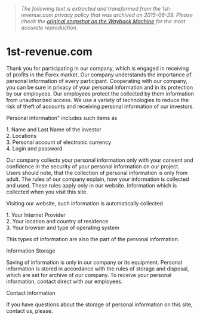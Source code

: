 > *The following text is extracted and transformed from the 1st-revenue.com privacy policy that was archived on 2015-06-29. Please check the [original snapshot on the Wayback Machine](https://web.archive.org/web/20150629173317id_/http%3A//1st-revenue.com/%3Fa%3Dcust%26page%3Dprivacy) for the most accurate reproduction.*

# 1st-revenue.com

Thank you for participating in our company, which is engaged in receiving of profits in the Forex market. Our company understands the importance of personal information of every participant. Cooperating with our company, you can be sure in privacy of your personal information and in its protection by our employees. Our employees protect the collected by them information from unauthorized access. We use a variety of technologies to reduce the risk of theft of accounts and receiving personal information of our investors.

Personal information" includes such items as

  
1\. Name and Last Name of the investor   
2\. Locations   
3\. Personal account of electronic currency   
4\. Login and password 

Our company collects your personal information only with your consent and confidence in the security of your personal information on our project. Users should note, that the collection of personal information is only from adult. The rules of our company explain, how your information is collected and used. These rules apply only in our website. Information which is collected when you visit this site.

Visiting our website, such information is automatically collected

  
1\. Your Internet Provider  
2\. Your location and country of residence  
3\. Your browser and type of operating system 

This types of information are also the part of the personal information.

Information Storage

  
Saving of information is only in our company or its equipment. Personal information is stored in accordance with the rules of storage and disposal, which are set for archive of our company. To receive your personal information, contact direct with our employees. 

Contact Information

  
If you have questions about the storage of personal information on this site, contact us, please. 
